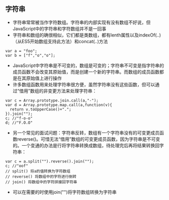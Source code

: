 ## 字符串
- 字符串常常被当作字符数组。字符串的内部实现有没有数组不好说，但JavaScript中的字符串和字符数组并不是一回事
- 字符串和数组的确很相似，它们都是类数组，都有lenth属性以及indexOf(..)（从ES5开始数组支持此方法）和concat(..)方法
```
var a = "foo";
var b = ["f","o","o"];
```
- JavaScript中字符串是不可变的，数组是可变的；字符串不可变是指字符串的成员函数不会改变其原始值，而是创建一个新的字符串。而数组的成员函数都是在其原始值上进行操作
- 许多数组函数用来处理字符串很方便，虽然字符串没有这些函数，但可以通过“借用”数组的非变更方法来处理字符串：
```
var c = Array.prototype.join.call(a,"-");
var d = Array.prototype.map.call(a,function(v){
  return v.toUpperCase()+".";
}).join("");
c; //"f-o-o"
d; //"F.O.O"
```

- 另一个常见的面试问题：字符串反转，数组有一个字符串没有的可变更成员函数reverse()。可惜无法“借用”数组的可变更成员函数，因为字符串是不可变的。一个变通的办法是行将字符串转换成数组，待处理完后再将结果转换回字符串：
```
var c = a.split("").reverse().join("");
c; //"oof"
// split() 将a的值转换为字符数组
// reverse() 将数组中的字符进行倒转
// join() 将数组中的字符拼接回字符串
```

- 可以在需要的时使用join("")将字符数组转换为字符串